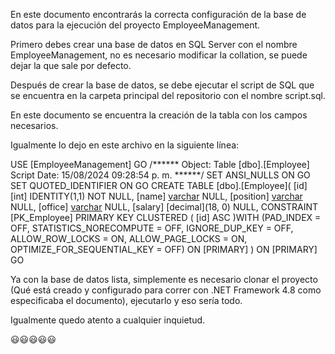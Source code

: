 En este documento encontrarás la correcta configuración de la base de datos para la ejecución del proyecto EmployeeManagement.

Primero debes crear una base de datos en SQL Server con el nombre  EmployeeManagement, no es necesario modificar la collation, se puede dejar la que sale por defecto.

Después de crear la base de datos, se debe ejecutar el script de SQL que se encuentra en la carpeta principal del repositorio con el nombre script.sql.

En este documento se encuentra la creación de la tabla con los campos necesarios.

Igualmente lo dejo en este archivo en la siguiente línea:



USE [EmployeeManagement]
GO
/****** Object:  Table [dbo].[Employee]    Script Date: 15/08/2024 09:28:54 p. m. ******/
SET ANSI_NULLS ON
GO
SET QUOTED_IDENTIFIER ON
GO
CREATE TABLE [dbo].[Employee](
    [id] [int] IDENTITY(1,1) NOT NULL,
    [name] [varchar](500) NULL,
    [position] [varchar](500) NULL,
    [office] [varchar](500) NULL,
    [salary] [decimal](18, 0) NULL,
 CONSTRAINT [PK_Employee] PRIMARY KEY CLUSTERED 
(
    [id] ASC
)WITH (PAD_INDEX = OFF, STATISTICS_NORECOMPUTE = OFF, IGNORE_DUP_KEY = OFF, ALLOW_ROW_LOCKS = ON, ALLOW_PAGE_LOCKS = ON, OPTIMIZE_FOR_SEQUENTIAL_KEY = OFF) ON [PRIMARY]
) ON [PRIMARY]
GO




Ya con la base de datos lista, simplemente es necesario clonar el proyecto (Qué está creado y configurado para correr con .NET Framework 4.8 como especificaba el documento), ejecutarlo y eso sería todo.

Igualmente quedo atento a cualquier inquietud.

😃😃😃😃😃



